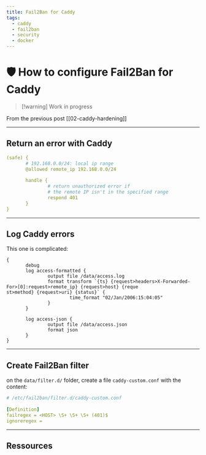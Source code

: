 ```yaml
---
title: Fail2Ban for Caddy
tags:
  - caddy
  - fail2ban
  - security
  - docker
---
```

# 🛡️ How to configure Fail2Ban for Caddy

> [!warning] Work in progress

From the previous post [[02-caddy-hardening]]

---
## Return an error with Caddy

```yml {6}
(safe) {  
       # 192.168.0.0/24: local ip range    
       @allowed remote_ip 192.168.0.0/24 
  
       handle {
		       # return unauthorized error if
		       # the remote IP isn't in the specified range
               respond 401
       }
}
```


---
## Log Caddy errors

This one is complicated:

```
{  
       debug  
       log access-formatted {  
               output file /data/access.log  
               format transform `{ts} {request>headers>X-Forwarded-For>[0]:request>remote_ip} {request>host} {reque  
st>method} {request>uri} {status}` {  
                       time_format "02/Jan/2006:15:04:05"  
               }  
       }  
  
       log access-json {  
               output file /data/access.json  
               format json  
       }  
}
```

---
## Create Fail2Ban filter

on the `data/filter.d/` folder, create a file `caddy-custom.conf` with the content:

```yml
# /etc/fail2ban/filter.d/caddy-custom.conf  
  
[Definition]  
failregex = <HOST> \S+ \S+ \S+ (401)$  
ignoreregex =
```

---
## Ressources